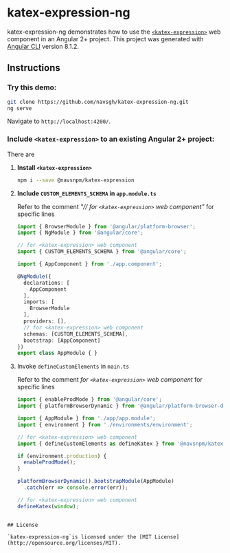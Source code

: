 # katex-expression-ng

katex-expression-ng demonstrates how to use the [`<katex-expression>`](https://github.com/navsgh/katex-expression) web component in an Angular 2+ project. This project was generated with [Angular CLI](https://github.com/angular/angular-cli) version 8.1.2.

## Instructions

### Try this demo: 

```bash
git clone https://github.com/navsgh/katex-expression-ng.git
ng serve
```
	
Navigate to `http://localhost:4200/`. 

### Include `<katex-expression>` to an existing Angular 2+ project:

There are 

1. **Install `<katex-expression>`**

	```bash
	npm i --save @navsnpm/katex-expression
	```
2. **Include `CUSTOM_ELEMENTS_SCHEMA` in `app.module.ts`**

	Refer to the comment _"// for `<katex-expression>` web component"_ for specific lines

	```typescript
	import { BrowserModule } from '@angular/platform-browser';
	import { NgModule } from '@angular/core';
	
	// for <katex-expression> web component
	import { CUSTOM_ELEMENTS_SCHEMA } from '@angular/core';
	
	import { AppComponent } from './app.component';
	
	@NgModule({
	  declarations: [
	    AppComponent
	  ],
	  imports: [
	    BrowserModule
	  ],
	  providers: [],
	  // for <katex-expression> web component
	  schemas: [CUSTOM_ELEMENTS_SCHEMA],
	  bootstrap: [AppComponent]
	})
	export class AppModule { }
	
	```


3. Invoke `defineCustomElements` in `main.ts`

	Refer to the comment _for `<katex-expression>` web component_ for specific lines
	
	```typescript
	import { enableProdMode } from '@angular/core';
	import { platformBrowserDynamic } from '@angular/platform-browser-dynamic';
	
	import { AppModule } from './app/app.module';
	import { environment } from './environments/environment';
	
	// for <katex-expression> web component
	import { defineCustomElements as defineKatex } from '@navsnpm/katex-expression/loader';
	
	if (environment.production) {
	  enableProdMode();
	}
	
	platformBrowserDynamic().bootstrapModule(AppModule)
	  .catch(err => console.error(err));
	
	// for <katex-expression> web component
	defineKatex(window);
```

## License

`katex-expression-ng`is licensed under the [MIT License](http://opensource.org/licenses/MIT).


